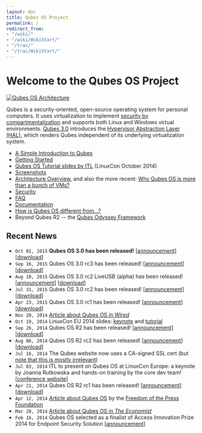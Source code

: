 ```yaml
---
layout: doc
title: Qubes OS Project
permalink: /
redirect_from:
- "/wiki/"
- "/wiki/WikiStart/"
- "/trac/"
- "/trac/WikiStart/"
---
```


Welcome to the Qubes OS Project
===============================

[![Qubes OS Architecture](/attachment/wiki/QubesArchitecture/qubes-arch-diagram-1.png)](/doc/QubesArchitecture/)

Qubes is a security-oriented, open-source operating system for personal computers. It uses virtualization to implement [security by compartmentalization](/intro/) and supports both Linux and Windows virtual environments. [Qubes 3.0](http://blog.invisiblethings.org/2015/10/01/qubes-30.html) introduces the [Hypervisor Abstraction Layer (HAL)](http://blog.invisiblethings.org/2013/03/21/introducing-qubes-odyssey-framework.html), which renders Qubes independent of its underlying virtualization system.

-   [A Simple Introduction to Qubes](/intro/)
-   [Getting Started](/doc/GettingStarted/)
-   [Qubes OS Tutorial slides by ITL](http://www.invisiblethingslab.com/resources/2014/LinuxCon_2014_Qubes_Tutorial.pdf) (LinuxCon October 2014)
-   [Screenshots](/media/)
-   [Architecture Overview](/doc/QubesArchitecture/), and also the more recent: [Why Qubes OS is more than a bunch of VMs?](http://www.invisiblethingslab.com/resources/2014/Software_compartmentalization_vs_physical_separation.pdf)
-   [Security](/doc/QubesSecurity/)
-   [FAQ](/doc/UserFaq/)
-   [Documentation](/doc/)
-   [How is Qubes OS different from...?](http://blog.invisiblethings.org/2012/09/12/how-is-qubes-os-different-from.html)
-   Beyond Qubes R2 -- the [Qubes Odyssey Framework](http://blog.invisiblethings.org/2013/03/21/introducing-qubes-odyssey-framework.html)

Recent News
-----------
-   `Oct 01, 2015` **Qubes OS 3.0 has been released!**
      [[announcement](http://blog.invisiblethings.org/2015/10/01/qubes-30.html)]
      [[download](https://www.qubes-os.org/downloads/)]
-   `Sep 16, 2015` Qubes OS 3.0 rc3 has been released!
      [[announcement](https://groups.google.com/d/msg/qubes-users/v-eTHh3JLo0/AlaBthwhLQAJ)]
      [[download](https://www.qubes-os.org/downloads/)]
-   `Aug 10, 2015` Qubes OS 3.0 rc2 LiveUSB (alpha) has been released!
      [[announcement](https://groups.google.com/d/msg/qubes-users/IQdCEpkooto/iyMh3LuzCAAJ)]
      [[download](https://www.qubes-os.org/downloads/)]
-   `Jul 31, 2015` Qubes OS 3.0 rc2 has been released!
      [[announcement](https://groups.google.com/d/msg/qubes-users/jw9CdQepMPE/95HQDF6QBwAJ)]
      [[download](https://www.qubes-os.org/downloads/)]
-   `Apr 23, 2015` Qubes OS 3.0 rc1 has been released!
      [[announcement](http://blog.invisiblethings.org/2015/04/23/qubes-30rc1-and-roadmap.html)]
      [[download](https://www.qubes-os.org/downloads/)]
-   `Nov 20, 2014` [Article about Qubes OS in *Wired*](http://www.wired.com/2014/11/protection-from-hackers/)
-   `Oct 19, 2014` LinuxCon EU 2014 slides:
      [keynote](http://www.invisiblethingslab.com/resources/2014/LinuxCon_2014_Qubes_Keynote.pdf) and
      [tutorial](http://www.invisiblethingslab.com/resources/2014/LinuxCon_2014_Qubes_Tutorial.pdf)
-   `Sep 26, 2014` Qubes OS R2 has been released!
      [[announcement](http://blog.invisiblethings.org/2014/09/26/announcing-qubes-os-release-2.html)]
      [[download](https://www.qubes-os.org/downloads/)]
-   `Aug 06, 2014` Qubes OS R2 rc2 has been released!
      [[announcement](http://blog.invisiblethings.org/2014/08/06/qubes-os-r2-rc2-debian-template-ssled.html)]
      [[download](https://www.qubes-os.org/downloads/)]
-   `Jul 16, 2014` The Qubes website now uses a CA-signed SSL cert (but [note that this is mostly irrelevant](https://groups.google.com/forum/#!topic/qubes-users/LsDpKnwN6w8))
-   `Jul 03, 2014` ITL to present on Qubes OS at LinuxCon Europe: a keynote by Joanna Rutkowska and hands-on training by the core dev team!
      [[conference website](http://events.linuxfoundation.org/events/linuxcon-europe)]
-   `Apr 21, 2014` Qubes OS R2 rc1 has been released!
      [[announcement](http://blog.invisiblethings.org/2014/04/20/qubes-os-r2-rc1-has-been-released.html)]
      [[download](https://www.qubes-os.org/downloads/)]
-   `Apr 12, 2014` [Article about Qubes OS](https://pressfreedomfoundation.org/blog/2014/04/operating-system-can-protect-you-even-if-you-get-hacked)
      by the [Freedom of the Press Foundation](https://pressfreedomfoundation.org/about/board)
-   `Mar 28, 2014` [Article about Qubes OS in *The Economist*](http://www.economist.com/blogs/babbage/2014/03/computer-security)
-   `Feb 16, 2014` Qubes OS selected as a finalist of Access Innovation Prize 2014 for Endpoint Security Solution
      [[announcement](https://www.accessnow.org/blog/2014/02/13/endpoint-security-prize-finalists-announced?utm_content=buffere803e&utm_medium=social&utm_source=twitter.com&utm_campaign=buffer)]
